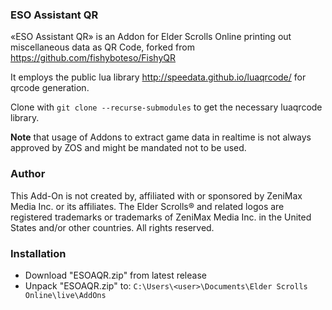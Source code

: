### ESO Assistant QR

«ESO Assistant QR» is an Addon for Elder Scrolls Online printing out miscellaneous data as QR Code, forked from https://github.com/fishyboteso/FishyQR

It employs the public lua library http://speedata.github.io/luaqrcode/ for qrcode generation.

Clone with `git clone --recurse-submodules` to get the necessary luaqrcode library.

__Note__ that usage of Addons to extract game data in realtime is not always approved by ZOS and might be mandated not to be used.

### Author
This Add-On is not created by, affiliated with or sponsored by ZeniMax Media Inc. or its affiliates.
The Elder Scrolls® and related logos are registered trademarks or trademarks of ZeniMax Media Inc. in the United States and/or other countries.
All rights reserved.

### Installation
- Download "ESOAQR.zip" from latest release
- Unpack "ESOAQR.zip" to: `C:\Users\<user>\Documents\Elder Scrolls Online\live\AddOns`
